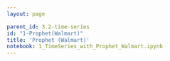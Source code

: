 ```yaml
---
layout: page

parent_id: 3.2-time-series
id: "1-Prophet(Walmart)"
title: 'Prophet (Walmart)'
notebook: 1_TimeSeries_with_Prophet_Walmart.ipynb
---
```

